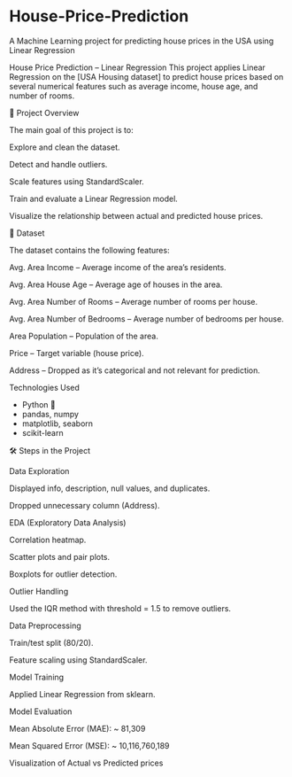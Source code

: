 # House-Price-Prediction
A Machine Learning project for predicting house prices in the USA using Linear Regression

House Price Prediction – Linear Regression
This project applies Linear Regression on the [USA Housing dataset] to predict house prices based on several numerical features such as average income, house age, and number of rooms.

📌 Project Overview

The main goal of this project is to:

Explore and clean the dataset.

Detect and handle outliers.

Scale features using StandardScaler.

Train and evaluate a Linear Regression model.

Visualize the relationship between actual and predicted house prices.

📂 Dataset

The dataset contains the following features:

Avg. Area Income – Average income of the area’s residents.

Avg. Area House Age – Average age of houses in the area.

Avg. Area Number of Rooms – Average number of rooms per house.

Avg. Area Number of Bedrooms – Average number of bedrooms per house.

Area Population – Population of the area.

Price – Target variable (house price).

Address – Dropped as it’s categorical and not relevant for prediction.

Technologies Used
- Python 🐍
- pandas, numpy
- matplotlib, seaborn
- scikit-learn

🛠️ Steps in the Project

Data Exploration

Displayed info, description, null values, and duplicates.

Dropped unnecessary column (Address).

EDA (Exploratory Data Analysis)

Correlation heatmap.

Scatter plots and pair plots.

Boxplots for outlier detection.

Outlier Handling

Used the IQR method with threshold = 1.5 to remove outliers.

Data Preprocessing

Train/test split (80/20).

Feature scaling using StandardScaler.

Model Training

Applied Linear Regression from sklearn.

Model Evaluation

Mean Absolute Error (MAE): ~ 81,309

Mean Squared Error (MSE): ~ 10,116,760,189

Visualization of Actual vs Predicted prices
